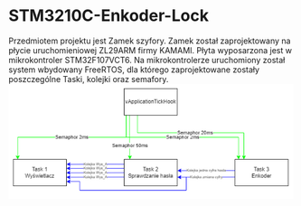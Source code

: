 # STM3210C-Enkoder-Lock
Przedmiotem projektu jest Zamek szyfory. Zamek został zaprojektowany na płycie uruchomieniowej ZL29ARM firmy KAMAMI.
Płyta wyposarzona jest w mikrokontroler STM32F107VCT6.
Na mikrokontrolerze uruchomiony został system wbydowany FreeRTOS, dla którego zaprojektowane zostały poszczególne Taski, kolejki oraz semafory.
![alt text](https://github.com/Marcjon442/STM3210C-Enkoder-Lock/blob/main/Schemat.png)